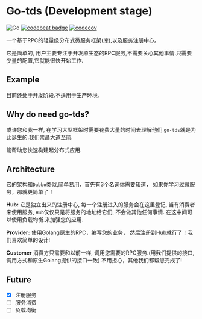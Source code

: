 # Go-tds (Development stage)

![Go](https://github.com/sdttttt/go-tds/workflows/Go/badge.svg)
[![codebeat badge](https://codebeat.co/badges/9040bc68-655c-4d3e-be12-661554bacecf)](https://codebeat.co/projects/github-com-sdttttt-go-tds-master)
[![codecov](https://codecov.io/gh/sdttttt/go-tds/branch/master/graph/badge.svg)](https://codecov.io/gh/sdttttt/go-tds)

一个基于RPC的轻量级分布式微服务框架(库),以及服务注册中心。

它是简单的, 用户主要专注于开发原生态的RPC服务,不需要关心其他事情.只需要少量的配置,它就能很快开始工作.

## Example

目前还处于开发阶段.不适用于生产环境.

## Why do need go-tds?

或许您和我一样, 在学习大型框架时需要花费大量的时间去理解他们.`go-tds`就是为此诞生的.我们崇昌大道至简.

能帮助您快速构建起分布式应用.

## Architecture

它的架构和`Dubbo`类似,简单易用，首先有3个名词你需要知道，
如果你学习过微服务，那就更简单了！

**Hub:** 
它是独立出来的注册中心, 每一个注册进入的服务会在这里登记, 当有消费者来使用服务,
`Hub`仅仅只是将服务的地址给它们, 不会做其他任何事情.
在这中间可以使用负载均衡.来加强您的应用.

**Provider:** 
使用Golang原生的RPC，编写您的业务，
然后注册到Hub就行了！我们喜欢简单的设计!

**Customer**
消费方只需要和以前一样, 调用您需要的RPC服务.(用我们提供的接口, 调用方式和原生Golang提供的接口一致)
不用担心，其他我们都帮您完成了!

## Future

- [x] 注册服务
- [ ] 服务消费
- [ ] 负载均衡
